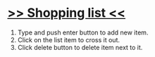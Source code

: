 # [>> Shopping list <<](https://konrad88k.github.io/todo-list/)
1. Type and push enter button to add new item.
2. Click on the list item to cross it out. 
3. Click delete button to delete item next to it.
